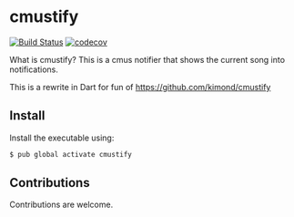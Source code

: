 # cmustify
[![Build Status](https://travis-ci.org/kimond/cmustify.svg?branch=master)](https://travis-ci.org/kimond/cmustify)
[![codecov](https://codecov.io/gh/kimond/cmustify/branch/master/graph/badge.svg)](https://codecov.io/gh/kimond/cmustify)

What is cmustify? This is a cmus notifier that shows the current song into notifications.

This is a rewrite in Dart for fun of https://github.com/kimond/cmustify


## Install
Install the executable using:

```bash
$ pub global activate cmustify
```

## Contributions
Contributions are welcome.

